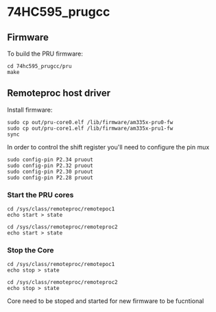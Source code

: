 # 74HC595_prugcc

## Firmware
To build the PRU firmware:

	cd 74hc595_prugcc/pru
	make

## Remoteproc host driver

Install firmware:


	sudo cp out/pru-core0.elf /lib/firmware/am335x-pru0-fw
	sudo cp out/pru-core1.elf /lib/firmware/am335x-pru1-fw
	sync

In order to control the shift register you'll need to configure the pin mux

	sudo config-pin P2.34 pruout
	sudo config-pin P2.32 pruout
	sudo config-pin P2.30 pruout
	sudo config-pin P2.28 pruout


### Start the PRU cores

	cd /sys/class/remoteproc/remotepoc1
	echo start > state

	cd /sys/class/remoteproc/remoteproc2
	echo start > state
###  Stop the Core

	cd /sys/class/remoteproc/remotepoc1
	echo stop > state

	cd /sys/class/remoteproc/remoteproc2
	echo stop > state

Core need to be stoped and started for new firmware to be fucntional
